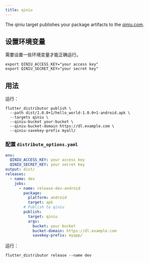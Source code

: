 ```yaml
---
title: qiniu
---
```


The qiniu target publishes your package artifacts to the [qiniu.com](https://qiniu.com).

## 设置环境变量

需要设置一些环境变量才能正确运行。

```
export QINIU_ACCESS_KEY="your access key"
export QINIU_SECRET_KEY="your secret key"
```

## 用法

运行：

```
flutter_distributor publish \
  --path dist/1.0.0+1/hello_world-1.0.0+1-android.apk \
  --targets qiniu \
  --qiniu-bucket your-bucket \
  --qiniu-bucket-domain https://dl.example.com \
  --qiniu-savekey-prefix myall/
```

### 配置 `distribute_options.yaml`

```yaml
env:
  QINIU_ACCESS_KEY: your access key
  QINIU_SECRET_KEY: your secret key
output: dist/
releases:
  - name: dev
    jobs:
      - name: release-dev-android
        package:
          platform: android
          target: apk
        # Publish to qiniu
        publish:
          target: qiniu
          args:
            bucket: your bucket
            bucket-domain: https://dl.example.com
            savekey-prefix: myapp/

```

运行：

```
flutter_distributor release --name dev
```
